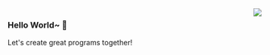 <img align="right" src="https://github-readme-stats.vercel.app/api?username=mikublog&show_icons=true&theme=tokyonight" />

### Hello World~ 👋

Let's create great programs together!
